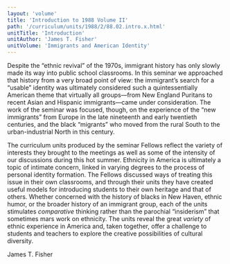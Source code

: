 ```yaml
---
layout: 'volume'
title: 'Introduction to 1988 Volume II'
path: '/curriculum/units/1988/2/88.02.intro.x.html'
unitTitle: 'Introduction'
unitAuthor: 'James T. Fisher'
unitVolume: 'Immigrants and American Identity'
---
```


<body>
 <p>
  Despite the “ethnic revival” of the 1970s, immigrant history has only slowly made its way into public school classrooms. In this seminar we approached that history from a very broad point of view: the immigrant’s search for a “usable” identity was ultimately considered such a quintessentially American theme that virtually all groups—from New England Puritans to recent Asian and Hispanic immigrants—came under consideration. The work of the seminar was focused, though, on the experience of the “new immigrants” from Europe in the late nineteenth and early twentieth centuries, and the black “migrants” who moved from the rural South to the urban-industrial North in this century.
 </p>
 <p>
  The curriculum units produced by the seminar Fellows reflect the variety of interests they brought to the meetings as well as some of the intensity of our discussions during this hot summer. Ethnicity in America is ultimately a topic of intimate concern, linked in varying degrees to the process of personal identity formation. The Fellows discussed ways of treating this issue in their own classrooms, and through their units they have created useful models for introducing students to their own heritage and that of others. Whether concerned with the history of blacks in New Haven, ethnic humor, or the broader history of an immigrant group, each of the units stimulates
  <i>
   comparative
  </i>
  thinking rather than the parochial “insiderism” that sometimes mars work on ethnicity. The units reveal the great
  <i>
   variety
  </i>
  of ethnic experience in America and, taken together, offer a challenge to students and teachers to explore the creative possibilities of cultural diversity.
 </p>
 <p>
  James T. Fisher
 </p>

</body>
